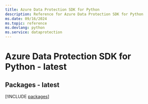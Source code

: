 ```yaml
---
title: Azure Data Protection SDK for Python
description: Reference for Azure Data Protection SDK for Python
ms.date: 09/16/2024
ms.topic: reference
ms.devlang: python
ms.service: dataprotection
---
```

# Azure Data Protection SDK for Python - latest
## Packages - latest
[!INCLUDE [packages](data-protection-index.md)]